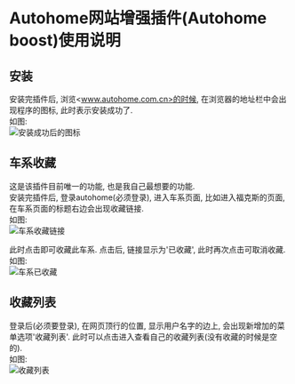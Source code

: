 # Autohome网站增强插件(Autohome boost)使用说明
## 安装
安装完插件后, 浏览<www.autohome.com.cn>的时候, 在浏览器的地址栏中会出现程序的图标, 此时表示安装成功了.  
如图:  
![安装成功后的图标](https://s3-us-west-1.amazonaws.com/jtianling/images/autohome_boost_installed.png)

## 车系收藏
这是该插件目前唯一的功能, 也是我自己最想要的功能.  
安装完插件后, 登录autohome(必须登录), 进入车系页面, 比如进入福克斯的页面, 在车系页面的标题右边会出现收藏链接.  
如图:  
![车系收藏链接](https://s3-us-west-1.amazonaws.com/jtianling/images/autohome_boost_fav_link.png)

此时点击即可收藏此车系.  点击后, 链接显示为'已收藏', 此时再次点击可取消收藏.  
如图:  
![车系已收藏](https://s3-us-west-1.amazonaws.com/jtianling/images/autohome_boost_faved.png)


## 收藏列表
登录后(必须要登录), 在网页顶行的位置, 显示用户名字的边上, 会出现新增加的菜单选项'收藏列表'.  此时可以点击进入查看自己的收藏列表(没有收藏的时候是空的).  
如图:  
![收藏列表](https://s3-us-west-1.amazonaws.com/jtianling/images/autohome_boost_favs_list.png)

